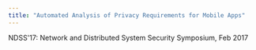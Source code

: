 ```yaml
---
title: "Automated Analysis of Privacy Requirements for Mobile Apps"
---
```


NDSS'17: Network and Distributed System Security Symposium, Feb 2017

